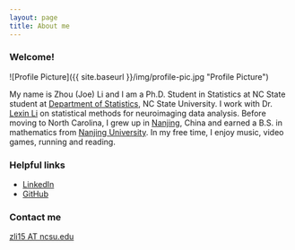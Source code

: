 ```yaml
---
layout: page
title: About me
---
```


### Welcome!

![Profile Picture]({{ site.baseurl }}/img/profile-pic.jpg "Profile Picture")

My name is Zhou (Joe) Li and I am a Ph.D. Student in Statistics at NC State student at [Department of Statistics](http://www.stat.ncsu.edu/), NC State University. I work with Dr. [Lexin Li](http://sph.berkeley.edu/lexin-li) on statistical methods for neuroimaging data analysis. Before moving to North Carolina, I grew up in [Nanjing](http://www.cityofnanjing.com/), China and earned a B.S. in mathematics from [Nanjing University](http://www.nju.edu.cn/english/). In my free time, I enjoy music, video games, running and reading.

### Helpful links

* [LinkedIn](https://www.linkedin.com/in/zhouli89)
* [GitHub](https://github.com/cgte88586)

### Contact me

[zli15 AT ncsu.edu](mailto:benlz1989@gmail.com)